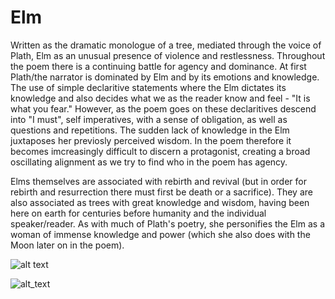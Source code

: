 # Elm

Written as the dramatic monologue of a tree, mediated through the voice of Plath, Elm as an unusual presence of violence and restlessness. Throughout the poem there is a continuing battle for agency and dominance. At first Plath/the narrator is dominated by Elm and by its emotions and knowledge. The use of simple declaritive statements where the Elm dictates its knowledge and also decides what we as the reader know and feel - "It is what you fear." However, as the poem goes on these declaritives descend into "I must", self imperatives, with a sense of obligation, as well as questions and repetitions. The sudden lack of knowledge in the Elm juxtaposes her previosly perceived wisdom. In the poem therefore it becomes imcreasingly difficult to discern a protagonist, creating a broad oscillating alignment as we try to find who in the poem has agency.

Elms themselves are associated with rebirth and revival (but in order for rebirth and resurrection there must first be death or a sacrifice). They are also associated as trees with great knowledge and wisdom, having been here on earth for centuries before humanity and the individual speaker/reader. As with much of Plath's poetry, she personifies the Elm as a woman of immense knowledge and power (which she also does with the Moon later on in the poem). 

![alt text](Elm1.JPG)

![alt_text](Elm2.JPG)
